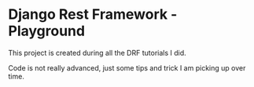 # Django Rest Framework - Playground

This project is created during all the DRF tutorials I did. 

Code is not really advanced, just some tips and trick I am picking up over time. 
